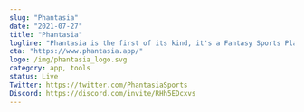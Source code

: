 ```yaml
---
slug: "Phantasia"
date: "2021-07-27"
title: "Phantasia"
logline: "Phantasia is the first of its kind, it's a Fantasy Sports Platform that leverages blockchain technology, bringing the benefits of blockchain to the end users. The application allows users to play their favorite fantasy sports games while betting against their friends."
cta: "https://www.phantasia.app/"
logo: /img/phantasia_logo.svg
category: app, tools
status: Live
Twitter: https://twitter.com/PhantasiaSports
Discord: https://discord.com/invite/RHh5EDcxvs
---
```

